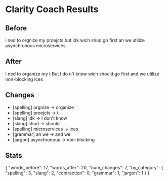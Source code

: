 # Clarity Coach Results

## Before
i ned to orgnize my proejcts but idk wich shud go first an we utilize asynchronous microservices

## After
I ned to organize my t But I do n't know wich should go first and we utilize non-blocking ices

## Changes
- [spelling] orgnize → organize
- [spelling] proejcts → t
- [slang] idk → I don't know
- [slang] shud → should
- [spelling] microservices → ices
- [grammar] an we → and we
- [jargon] asynchronous → non-blocking

## Stats
{
  "words_before": 17,
  "words_after": 20,
  "num_changes": 7,
  "by_category": {
    "spelling": 3,
    "slang": 2,
    "contraction": 0,
    "grammar": 1,
    "jargon": 1
  }
}